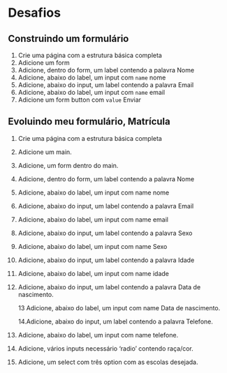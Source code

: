 # Desafios

## Construindo um formulário

1. Crie uma página com a estrutura básica completa
2. Adicione um form
3. Adicione, dentro do form, um label contendo a palavra Nome
4. Adicione, abaixo do label, um input com `name` nome
5. Adicione, abaixo do input, um label contendo a palavra Email
6. Adicione, abaixo do label, um input com `name` email
7. Adicione um form button com `value` Enviar

## Evoluindo meu formulário, Matrícula

1. Crie uma página com a estrutura básica completa
2. Adicione um main.
3. Adicione, um form dentro do main.
4. Adicione, dentro do form, um label contendo a palavra Nome
5. Adicione, abaixo do label, um input com name nome
6. Adicione, abaixo do input, um label contendo a palavra Email
7. Adicione, abaixo do label, um input com name email
8. Adicione, abaixo do input, um label contendo a palavra Sexo
9. Adicione, abaixo do label, um input com name Sexo
10. Adicione, abaixo do input, um label contendo a palavra Idade
11. Adicione, abaixo do label, um input com name idade
12. Adicione, abaixo do input, um label contendo a palavra Data de nascimento.

    13 Adicione, abaixo do label, um input com name Data de nascimento.

    14.Adicione, abaixo do input, um label contendo a palavra Telefone.

13. Adicione, abaixo do label, um input com name telefone.
14. Adicione, vários inputs necessário ‘radio’ contendo raça/cor. 
15. Adicione, um select com três option com as escolas desejada.


